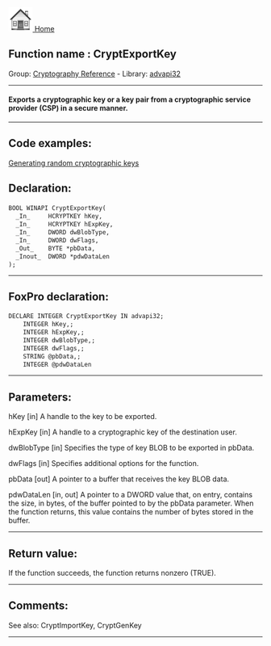 [<img src="../../images/home.png"> Home ](https://github.com/VFPX/Win32API)  

## Function name : CryptExportKey
Group: [Cryptography Reference](../../functions_group.md#Cryptography_Reference)  -  Library: [advapi32](../../libraries.md#advapi32)  
***  


#### Exports a cryptographic key or a key pair from a cryptographic service provider (CSP) in a secure manner.
***  


## Code examples:
[Generating random cryptographic keys](../../samples/sample_590.md)  

## Declaration:
```foxpro  
BOOL WINAPI CryptExportKey(
  _In_     HCRYPTKEY hKey,
  _In_     HCRYPTKEY hExpKey,
  _In_     DWORD dwBlobType,
  _In_     DWORD dwFlags,
  _Out_    BYTE *pbData,
  _Inout_  DWORD *pdwDataLen
);  
```  
***  


## FoxPro declaration:
```foxpro  
DECLARE INTEGER CryptExportKey IN advapi32;
	INTEGER hKey,;
	INTEGER hExpKey,;
	INTEGER dwBlobType,;
	INTEGER dwFlags,;
	STRING @pbData,;
	INTEGER @pdwDataLen  
```  
***  


## Parameters:
hKey [in]
A handle to the key to be exported.

hExpKey [in]
A handle to a cryptographic key of the destination user.

dwBlobType [in]
Specifies the type of key BLOB to be exported in pbData.

dwFlags [in]
Specifies additional options for the function.

pbData [out]
A pointer to a buffer that receives the key BLOB data.

pdwDataLen [in, out]
A pointer to a DWORD value that, on entry, contains the size, in bytes, of the buffer pointed to by the pbData parameter. When the function returns, this value contains the number of bytes stored in the buffer.  
***  


## Return value:
If the function succeeds, the function returns nonzero (TRUE).  
***  


## Comments:
See also: CryptImportKey, CryptGenKey   
  
***  

